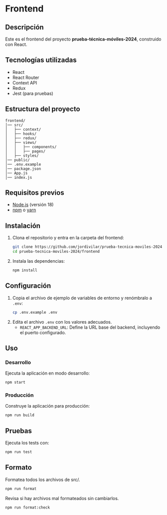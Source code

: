 # Frontend

## Descripción

Este es el frontend del proyecto **prueba-técnica-móviles-2024**, construido con React.

## Tecnologías utilizadas

- React
- React Router
- Context API
- Redux
- Jest (para pruebas)

## Estructura del proyecto

```
frontend/
│── src/
│   ├── context/
│   ├── hooks/
│   ├── redux/
│   ├── views/
│   │   ├── components/
│   │   ├── pages/
│   ├── styles/
│── public/
│── .env.example
│── package.json
│── App.js
│── index.js
```

## Requisitos previos

- [Node.js](https://nodejs.org/) (versión 18)
- [npm](https://www.npmjs.com/) o [yarn](https://yarnpkg.com/)

## Instalación

1. Clona el repositorio y entra en la carpeta del frontend:
   ```bash
   git clone https://github.com/jordivilar/prueba-tecnica-moviles-2024.git
   cd prueba-tecnica-moviles-2024/frontend
   ```
2. Instala las dependencias:
   ```bash
   npm install
   ```

## Configuración

1. Copia el archivo de ejemplo de variables de entorno y renómbralo a `.env`:
   ```bash
   cp .env.example .env
   ```
2. Edita el archivo `.env` con los valores adecuados.
   - `REACT_APP_BACKEND_URL`: Define la URL base del backend, incluyendo el puerto configurado.

## Uso

### Desarrollo

Ejecuta la aplicación en modo desarrollo:

```bash
npm start
```

### Producción

Construye la aplicación para producción:

```bash
npm run build
```

## Pruebas

Ejecuta los tests con:

```bash
npm run test
```

## Formato

Formatea todos los archivos de src/.

```bash
npm run format
```

Revisa si hay archivos mal formateados sin cambiarlos.

```bash
npm run format:check
```
